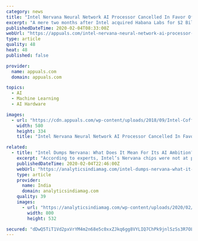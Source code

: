 ```yaml
---
category: news
title: "Intel Nervana Neural Network AI Processor Cancelled In Favor Of Habana Labs Solutions?"
excerpt: "A mere two months after Intel acquired Habana Labs for $2 Billion, the former has axed its own Nervana Neural Network Processor project intended for the Artificial Intelligence training line. Incidentally, it is not surprising that Intel scrapped the same. This is because it was rather redundant and counterproductive to keep investing in two ..."
publishedDateTime: 2020-02-04T08:33:00Z
webUrl: "https://appuals.com/intel-nervana-neural-network-ai-processor-cancelled-in-favor-of-habana-labs-solutions/"
type: article
quality: 48
heat: 48
published: false

provider:
  name: appuals.com
  domain: appuals.com

topics:
  - AI
  - Machine Learning
  - AI Hardware

images:
  - url: "https://cdn.appuals.com/wp-content/uploads/2018/09/Intel-Coffee-Lake-1-580x334.jpg"
    width: 580
    height: 334
    title: "Intel Nervana Neural Network AI Processor Cancelled In Favor Of Habana Labs Solutions?"

related:
  - title: "Intel Dumps Nervana: What Does It Mean For Its AI Ambition?"
    excerpt: "According to experts, Intel’s Nervana chips were not at par with Habana in terms of performance and redialing their efforts to Habana chips helps the company to take on other prominent players in the AI hardware market such as Nvidia, Samsung and AMD. Habana Labs has shown its Gaudi AI processor, which the company claimed can outperform a GPU ..."
    publishedDateTime: 2020-02-04T22:46:00Z
    webUrl: "https://analyticsindiamag.com/intel-dumps-nervana-what-it-means-for-its-ai-ambition/"
    type: article
    provider:
      name: India
      domain: analyticsindiamag.com
    quality: 39
    images:
      - url: "https://analyticsindiamag.com/wp-content/uploads/2020/02/intel-nervana.jpg"
        width: 800
        height: 532

secured: "dDwQ5TiT1Vd2pxVrYM4m2n68e5c0xxZJkq6gg8VYLIQ7ChPk9jnlSzSs3R7OLUD8f+9UUacAl6DhiNKnY3t1WlGnSessFSeum8bsdwMp1PHRWinf2/p4iBliAIatRNYT8EDNPY1WESbJtESFTC7/po9wZMjrgwnGBCETXDIKxtHB/BWHKH07tzdlCKcvpl5jONsTrRHEvzb7o8qu9Y9cFMrNF1thfZRqYALx3TXoGGIQ0SYW9FnBLXqwVRTXF2cIxSGfQenJ6nrOsjq8BfHPp+s30xzWJOMPo3IbQ9VTx4ajqGJp/W8VkpDkX1f3hkXBqqEw+Pv9uN6GtL4hoyrmLschxo3P6flk8DVd9WydSUtuehg9JeQ2jmPOwS3eeFTzeXeYWeYWmeuqfQtUeP8aKAnZHLKFqny22IrseMXZ9iXu+m3Y/r03fnD1Pgw68rh7dnF+KKrMF2Pa2F3Vc9JQZoLrrP6tXZzNAZLuyXHFjKU=;dbC+lD/JgYjJCsnKUrSbIQ=="
---
```


